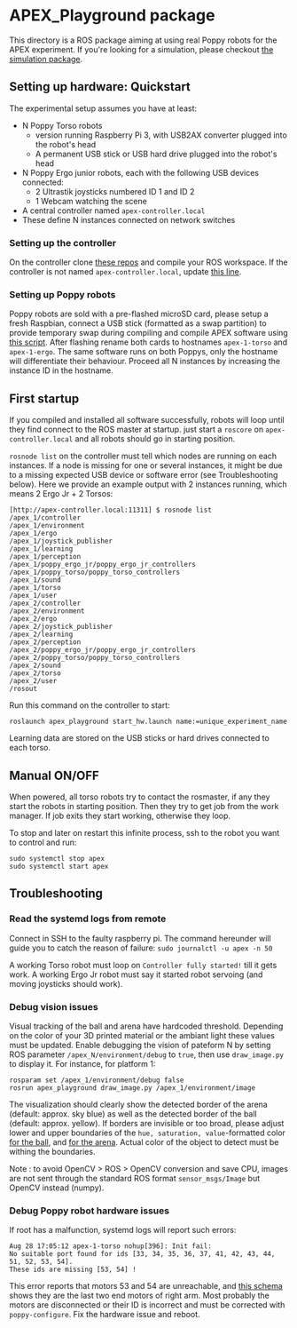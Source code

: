 # APEX_Playground package

This directory is a ROS package aiming at using real Poppy robots for the APEX experiment.
If you're looking for a simulation, please checkout [the simulation package](../apex_playground_sim).

## Setting up hardware: Quickstart
The experimental setup assumes you have at least:
 - N Poppy Torso robots
   - version running Raspberry Pi 3, with USB2AX converter plugged into the robot's head 
   - A permanent USB stick or USB hard drive plugged into the robot's head
 - N Poppy Ergo junior robots, each with the following USB devices connected:
   - 2 Ultrastik joysticks numbered ID 1 and ID 2
   - 1 Webcam watching the scene
 - A central controller named `apex-controller.local`
 - These define N instances connected on network switches

### Setting up the controller
On the controller clone [these repos](https://github.com/ymollard/APEX/blob/master/scripts/raspberrypi/apexify.bash#L101-L104) and compile your ROS workspace. If the controller is not named `apex-controller.local`, update [this line](https://github.com/ymollard/APEX/blob/master/scripts/raspberrypi/apexify.bash#L63-L63).

### Setting up Poppy robots
Poppy robots are sold with a pre-flashed microSD card, please setup a fresh Raspbian, connect a USB stick (formatted as a swap partition) to provide temporary swap during compiling and compile APEX software using [this script](https://github.com/ymollard/APEX/blob/master/scripts/raspberrypi/apexify.bash). After flashing rename both cards to hostnames `apex-1-torso` and `apex-1-ergo`. The same software runs on both Poppys, only the hostname will differentiate their behaviour. Proceed all N instances by increasing the instance ID in the hostname.

## First startup
If you compiled and installed all software successfully, robots will loop until they find connect to the ROS master at startup. just start a `roscore` on `apex-controller.local` and all robots should go in starting position.

`rosnode list` on the controller must tell which nodes are running on each instances. If a node is missing for one or several instances, it might be due to a missing expected USB device or software error (see Troubleshooting below). Here we provide an example output with 2 instances running, which means 2 Ergo Jr + 2 Torsos:
```
[http://apex-controller.local:11311] $ rosnode list
/apex_1/controller
/apex_1/environment
/apex_1/ergo
/apex_1/joystick_publisher
/apex_1/learning
/apex_1/perception
/apex_1/poppy_ergo_jr/poppy_ergo_jr_controllers
/apex_1/poppy_torso/poppy_torso_controllers
/apex_1/sound
/apex_1/torso
/apex_1/user
/apex_2/controller
/apex_2/environment
/apex_2/ergo
/apex_2/joystick_publisher
/apex_2/learning
/apex_2/perception
/apex_2/poppy_ergo_jr/poppy_ergo_jr_controllers
/apex_2/poppy_torso/poppy_torso_controllers
/apex_2/sound
/apex_2/torso
/apex_2/user
/rosout
```

Run this command on the controller to start:
```
roslaunch apex_playground start_hw.launch name:=unique_experiment_name
```
Learning data are stored on the USB sticks or hard drives connected to each torso.

## Manual ON/OFF
When powered, all torso robots try to contact the rosmaster, if any they start the robots in starting position. Then they try to get job from the work manager. If job exits they start working, otherwise they loop.

To stop and later on restart this infinite process, ssh to the robot you want to control and run:
```
sudo systemctl stop apex
sudo systemctl start apex
```

## Troubleshooting
### Read the systemd logs from remote
Connect in SSH to the faulty raspberry pi. The command hereunder will guide you to catch the reason of failure: 
`sudo journalctl -u apex -n 50`

A working Torso robot must loop on `Controller fully started!` till it gets work. A working Ergo Jr robot must say it started robot servoing (and moving joysticks should work).

### Debug vision issues
Visual tracking of the ball and arena have hardcoded threshold. Depending on the color of your 3D printed material or the ambiant light these values must be updated.
Enable debugging the vision of pateform N by setting ROS parameter `/apex_N/environment/debug` to `true`, then use `draw_image.py` to display it. For instance, for platform 1:
```
rosparam set /apex_1/environment/debug false
rosrun apex_playground draw_image.py /apex_1/environment/image
```
The visualization should clearly show the detected border of the arena (default: approx. sky blue) as well as the detected border of the ball (default: approx. yellow). If borders are invisible or too broad, please adjust lower and upper boundaries of the `hue, saturation, value`-formatted color [for the ball](https://github.com/ymollard/APEX/blob/master/ros/apex_playground/config/environment.json#L5-L6), and [for the arena](https://github.com/ymollard/APEX/blob/master/ros/apex_playground/config/environment.json#L9-L10). Actual color of the object to detect must be withing the boundaries.

Note : to avoid OpenCV > ROS > OpenCV conversion and save CPU, images are not sent through the standard ROS format `sensor_msgs/Image` but OpenCV instead (numpy).

### Debug Poppy robot hardware issues
If root has a malfunction, systemd logs will report such errors:
```
Aug 28 17:05:12 apex-1-torso nohup[396]: Init fail:
No suitable port found for ids [33, 34, 35, 36, 37, 41, 42, 43, 44, 51, 52, 53, 54].
These ids are missing [53, 54] !
```
This error reports that motors 53 and 54 are unreachable, and [this schema](https://www.flickr.com/photos/poppy-project/26470272513/) shows they are the last two end motors of right arm. Most probably the motors are disconnected or their ID is incorrect and must be corrected with `poppy-configure`. Fix the hardware issue and reboot.
